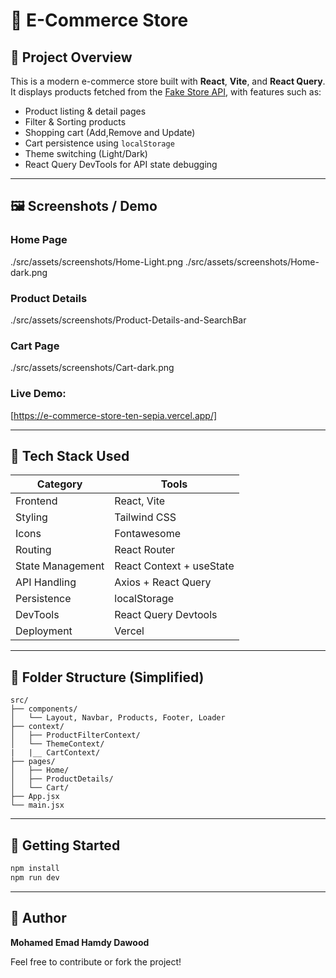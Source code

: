 # 🛒 E-Commerce Store

## 📝 Project Overview

This is a modern e-commerce store built with **React**, **Vite**, and **React Query**. It displays products fetched from the [Fake Store API](https://fakestoreapi.com/), with features such as:

- Product listing & detail pages
- Filter & Sorting products
- Shopping cart (Add,Remove and Update)
- Cart persistence using `localStorage`
- Theme switching (Light/Dark)
- React Query DevTools for API state debugging

---

## 🖼️ Screenshots / Demo

### Home Page

./src/assets/screenshots/Home-Light.png
./src/assets/screenshots/Home-dark.png

### Product Details

./src/assets/screenshots/Product-Details-and-SearchBar

### Cart Page

./src/assets/screenshots/Cart-dark.png

### Live Demo:

[https://e-commerce-store-ten-sepia.vercel.app/]

---

## 🧱 Tech Stack Used

| Category         | Tools                    |
| ---------------- | ------------------------ |
| Frontend         | React, Vite              |
| Styling          | Tailwind CSS             |
| Icons            | Fontawesome              |
| Routing          | React Router             |
| State Management | React Context + useState |
| API Handling     | Axios + React Query      |
| Persistence      | localStorage             |
| DevTools         | React Query Devtools     |
| Deployment       | Vercel                   |

---

## 📁 Folder Structure (Simplified)

```
src/
├── components/
│   └── Layout, Navbar, Products, Footer, Loader
├── context/
│   ├── ProductFilterContext/
│   └── ThemeContext/
|   |__ CartContext/
├── pages/
│   ├── Home/
│   ├── ProductDetails/
│   └── Cart/
├── App.jsx
└── main.jsx
```

---

## 🚀 Getting Started

```bash
npm install
npm run dev
```

---

## 🙌 Author

**Mohamed Emad Hamdy Dawood**

Feel free to contribute or fork the project!
